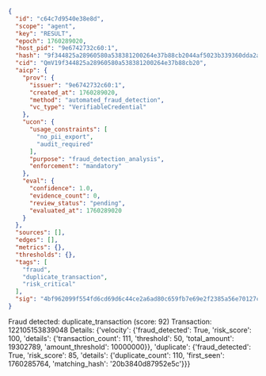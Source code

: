 ```json
{
  "id": "c64c7d9540e38e8d",
  "scope": "agent",
  "key": "RESULT",
  "epoch": 1760289020,
  "host_pid": "9e6742732c60:1",
  "hash": "9f344825a28960580a538381200264e37b88cb2044af5023b339360dda2aa122",
  "cid": "QmV19f344825a28960580a538381200264e37b88cb20",
  "aicp": {
    "prov": {
      "issuer": "9e6742732c60:1",
      "created_at": 1760289020,
      "method": "automated_fraud_detection",
      "vc_type": "VerifiableCredential"
    },
    "ucon": {
      "usage_constraints": [
        "no_pii_export",
        "audit_required"
      ],
      "purpose": "fraud_detection_analysis",
      "enforcement": "mandatory"
    },
    "eval": {
      "confidence": 1.0,
      "evidence_count": 0,
      "review_status": "pending",
      "evaluated_at": 1760289020
    }
  },
  "sources": [],
  "edges": [],
  "metrics": {},
  "thresholds": {},
  "tags": [
    "fraud",
    "duplicate_transaction",
    "risk_critical"
  ],
  "sig": "4bf962099f554fd6cd69d6c44ce2a6ad80c659fb7e69e2f2385a56e70127c4dc"
}
```

Fraud detected: duplicate_transaction (score: 92)
Transaction: 122105153839048
Details: {'velocity': {'fraud_detected': True, 'risk_score': 100, 'details': {'transaction_count': 111, 'threshold': 50, 'total_amount': 19302789, 'amount_threshold': 10000000}}, 'duplicate': {'fraud_detected': True, 'risk_score': 85, 'details': {'duplicate_count': 110, 'first_seen': 1760285764, 'matching_hash': '20b3840d87952e5c'}}}